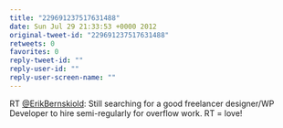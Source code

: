 ```yaml
---
title: "229691237517631488"
date: Sun Jul 29 21:33:53 +0000 2012
original-tweet-id: "229691237517631488"
retweets: 0
favorites: 0
reply-tweet-id: ""
reply-user-id: ""
reply-user-screen-name: ""
---
```

RT <a href="https://twitter.com/ErikBernskiold">@ErikBernskiold</a>: Still searching for a good freelancer designer/WP Developer to hire semi-regularly for overflow work. RT = love!
